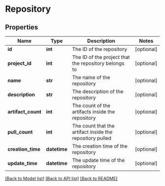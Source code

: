 # Repository

## Properties
Name | Type | Description | Notes
------------ | ------------- | ------------- | -------------
**id** | **int** | The ID of the repository | [optional] 
**project_id** | **int** | The ID of the project that the repository belongs to | [optional] 
**name** | **str** | The name of the repository | [optional] 
**description** | **str** | The description of the repository | [optional] 
**artifact_count** | **int** | The count of the artifacts inside the repository | [optional] 
**pull_count** | **int** | The count that the artifact inside the repository pulled | [optional] 
**creation_time** | **datetime** | The creation time of the repository | [optional] 
**update_time** | **datetime** | The update time of the repository | [optional] 

[[Back to Model list]](../README.md#documentation-for-models) [[Back to API list]](../README.md#documentation-for-api-endpoints) [[Back to README]](../README.md)

